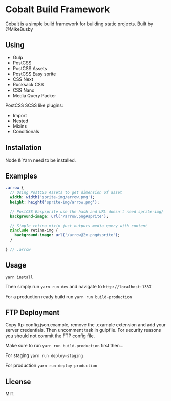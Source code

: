 # Cobalt Build Framework

Cobalt is a simple build framework for building static projects. Built by @MikeBusby

## Using

 - Gulp  
 - PostCSS  
 - PostCSS Assets  
 - PostCSS Easy sprite  
 - CSS Next  
 - Rucksack CSS  
 - CSS Nano  
 - Media Query Packer  

PostCSS SCSS like plugins:  
 - Import  
 - Nested  
 - Mixins  
 - Conditionals  

## Installation

Node & Yarn need to be installed.

## Examples

```sass
.arrow {
  // Using PostCSS Assets to get dimension of asset
  width: width('sprite-img/arrow.png');
  height: height('sprite-img/arrow.png');
  
  // PostCSS Easysprite use the hash and URL doesn't need sprite-img/
  background-image: url('/arrow.png#sprite');

  // Simple retina mixin just outputs media query with content
  @include retina-img {
    background-image: url('/arrow@2x.png#sprite');
  }
  
} // .arrow
```

## Usage

```yarn install```

Then simply run ```yarn run dev``` and navigate to ```http://localhost:1337```

For a production ready build run ```yarn run build-production```

## FTP Deployment

Copy ftp-config.json.example, remove the .example extension and add your server credentials. Then uncomment task in gulpfile. For security reasons you should not commit the FTP config file. 

Make sure to run ```yarn run build-production``` first then...

For staging ```yarn run deploy-staging```

For production ```yarn run deploy-production```

## License

MIT.
